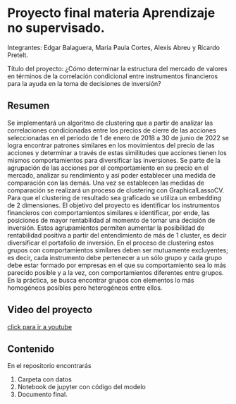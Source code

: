 # Proyecto final materia Aprendizaje no supervisado.

Integrantes: Edgar Balaguera, Maria Paula Cortes, Alexis Abreu y Ricardo Pretelt.

Título del proyecto: ¿Cómo determinar la estructura del mercado de valores en términos de la correlación condicional entre instrumentos financieros para la ayuda en la toma de decisiones de inversión?

## Resumen
Se implementará un algoritmo de clustering que a partir de analizar las correlaciones condicionadas entre los precios de cierre de las acciones seleccionadas en el período de 1 de enero de 2018 a 30 de junio de 2022 se logra encontrar patrones similares en los movimientos del precio de las acciones y determinar a través de estas similitudes que acciones tienen los mismos comportamientos para diversificar las inversiones.
Se parte de la agrupación de las acciones por el comportamiento en su precio en el mercado, analizar su rendimiento y así poder establecer una medida de comparación con las demás. Una vez se establecen las medidas de comparación se realizará un proceso de clustering con GraphicalLassoCV. Para que el clustering de resultado sea graficado se utiliza un embedding de 2 dimensiones. 
El objetivo del proyecto es identificar los instrumentos financieros con comportamientos similares e identificar, por ende, las posiciones de mayor rentabilidad al momento de tomar una decisión de inversión. Estos agrupamientos permiten aumentar la posibilidad de rentabilidad positiva a partir del entendimiento de más de 1 cluster, es decir diversificar el portafolio de inversión.
En el proceso de clustering estos grupos con comportamientos similares deben ser mutuamente excluyentes; es decir, cada instrumento debe pertenecer a un sólo grupo y cada grupo debe estar formado por empresas en el que su comportamiento sea lo más parecido posible y a la vez, con comportamientos diferentes entre grupos. En la práctica, se busca encontrar grupos con elementos lo más homogéneos posibles pero heterogéneos entre ellos.

## Video del proyecto
[click para ir a youtube](https://youtu.be/pXtEo1KKN4c)

## Contenido
En el repositorio encontrarás
1. Carpeta con datos
2. Notebook de jupyter con código del modelo
3. Documento final.

